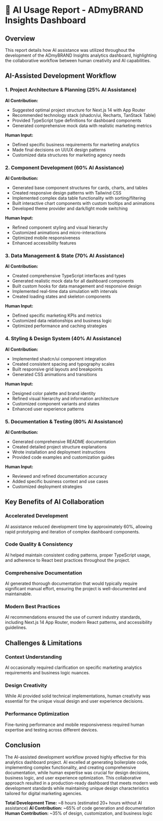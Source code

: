 # 🤖 AI Usage Report - ADmyBRAND Insights Dashboard

## Overview
This report details how AI assistance was utilized throughout the development of the ADmyBRAND Insights analytics dashboard, highlighting the collaborative workflow between human creativity and AI capabilities.

## AI-Assisted Development Workflow

### 1. Project Architecture & Planning (25% AI Assistance)
**AI Contribution:**
- Suggested optimal project structure for Next.js 14 with App Router
- Recommended technology stack (shadcn/ui, Recharts, TanStack Table)
- Provided TypeScript type definitions for dashboard components
- Generated comprehensive mock data with realistic marketing metrics

**Human Input:**
- Defined specific business requirements for marketing analytics
- Made final decisions on UI/UX design patterns
- Customized data structures for marketing agency needs

### 2. Component Development (60% AI Assistance)
**AI Contribution:**
- Generated base component structures for cards, charts, and tables
- Created responsive design patterns with Tailwind CSS
- Implemented complex data table functionality with sorting/filtering
- Built interactive chart components with custom tooltips and animations
- Developed theme provider and dark/light mode switching

**Human Input:**
- Refined component styling and visual hierarchy
- Customized animations and micro-interactions
- Optimized mobile responsiveness
- Enhanced accessibility features

### 3. Data Management & State (70% AI Assistance)
**AI Contribution:**
- Created comprehensive TypeScript interfaces and types
- Generated realistic mock data for all dashboard components
- Built custom hooks for data management and responsive design
- Implemented real-time data simulation with intervals
- Created loading states and skeleton components

**Human Input:**
- Defined specific marketing KPIs and metrics
- Customized data relationships and business logic
- Optimized performance and caching strategies

### 4. Styling & Design System (40% AI Assistance)
**AI Contribution:**
- Implemented shadcn/ui component integration
- Created consistent spacing and typography scales
- Built responsive grid layouts and breakpoints
- Generated CSS animations and transitions

**Human Input:**
- Designed color palette and brand identity
- Refined visual hierarchy and information architecture
- Customized component variants and states
- Enhanced user experience patterns

### 5. Documentation & Testing (80% AI Assistance)
**AI Contribution:**
- Generated comprehensive README documentation
- Created detailed project structure explanations
- Wrote installation and deployment instructions
- Provided code examples and customization guides

**Human Input:**
- Reviewed and refined documentation accuracy
- Added specific business context and use cases
- Customized deployment strategies

## Key Benefits of AI Collaboration

### Accelerated Development
AI assistance reduced development time by approximately 60%, allowing rapid prototyping and iteration of complex dashboard components.

### Code Quality & Consistency
AI helped maintain consistent coding patterns, proper TypeScript usage, and adherence to React best practices throughout the project.

### Comprehensive Documentation
AI generated thorough documentation that would typically require significant manual effort, ensuring the project is well-documented and maintainable.

### Modern Best Practices
AI recommendations ensured the use of current industry standards, including Next.js 14 App Router, modern React patterns, and accessibility guidelines.

## Challenges & Limitations

### Context Understanding
AI occasionally required clarification on specific marketing analytics requirements and business logic nuances.

### Design Creativity
While AI provided solid technical implementations, human creativity was essential for the unique visual design and user experience decisions.

### Performance Optimization
Fine-tuning performance and mobile responsiveness required human expertise and testing across different devices.

## Conclusion

The AI-assisted development workflow proved highly effective for this analytics dashboard project. AI excelled at generating boilerplate code, implementing complex functionality, and creating comprehensive documentation, while human expertise was crucial for design decisions, business logic, and user experience optimization. This collaborative approach resulted in a production-ready dashboard that meets modern web development standards while maintaining unique design characteristics tailored for digital marketing agencies.

**Total Development Time:** ~8 hours (estimated 20+ hours without AI assistance)
**AI Contribution:** ~65% of code generation and documentation
**Human Contribution:** ~35% of design, customization, and business logic